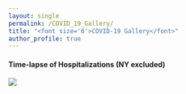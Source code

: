 ```yaml
---
layout: single
permalink: /COVID_19_Gallery/
title: "<font size='6'>COVID-19 Gallery</font>"
author_profile: true
---
```


<html>
<body>
<h4>Time-lapse of Hospitalizations (NY excluded)</h4>
<img src="images/covid_usa_movie_hos_ny.gif">

</body>

</html>